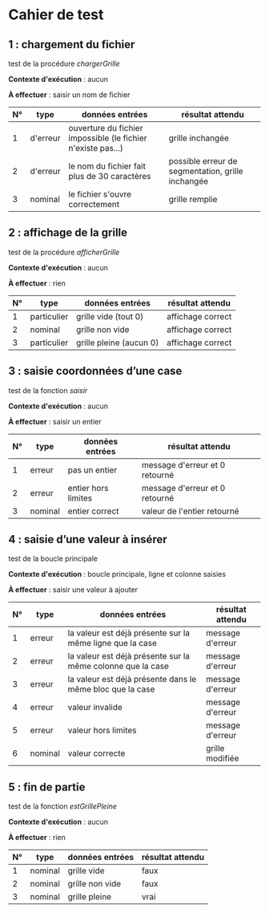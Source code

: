 # Cahier de test

## 1 : chargement du fichier

test de la procédure *chargerGrille*

**Contexte d'exécution** : aucun

**À effectuer** : saisir un nom de fichier

N°|type|données entrées|résultat attendu
-|-|-|-
1|d'erreur|ouverture du fichier impossible (le fichier n'existe pas...)|grille inchangée
2|d'erreur|le nom du fichier fait plus de 30 caractères|possible erreur de segmentation, grille inchangée
3|nominal|le fichier s'ouvre correctement|grille remplie

## 2 : affichage de la grille

test de la procédure *afficherGrille*

**Contexte d'exécution** : aucun

**À effectuer** : rien

N°|type|données entrées|résultat attendu
-|-|-|-
1|particulier|grille vide (tout 0)|affichage correct
2|nominal|grille non vide|affichage correct
3|particulier|grille pleine (aucun 0)|affichage correct

## 3 : saisie coordonnées d’une case

test de la fonction *saisir*

**Contexte d'exécution** : aucun

**À effectuer** : saisir un entier

N°|type|données entrées|résultat attendu
-|-|-|-
1|erreur|pas un entier|message d'erreur et 0 retourné
2|erreur|entier hors limites|message d'erreur et 0 retourné
3|nominal|entier correct|valeur de l'entier retourné

## 4 : saisie d’une valeur à insérer

test de la boucle principale

**Contexte d'exécution** : boucle principale, ligne et colonne saisies

**À effectuer** : saisir une valeur à ajouter

N°|type|données entrées|résultat attendu
-|-|-|-
1|erreur|la valeur est déjà présente sur la même ligne que la case|message d'erreur
2|erreur|la valeur est déjà présente sur la même colonne que la case|message d'erreur
3|erreur|la valeur est déjà présente dans le même bloc que la case|message d'erreur
4|erreur|valeur invalide|message d'erreur
5|erreur|valeur hors limites|message d'erreur
6|nominal|valeur correcte|grille modifiée

## 5 : fin de partie

test de la fonction *estGrillePleine*

**Contexte d'exécution** : aucun

**À effectuer** : rien

N°|type|données entrées|résultat attendu
-|-|-|-
1|nominal|grille vide|faux
2|nominal|grille non vide|faux
3|nominal|grille pleine|vrai
